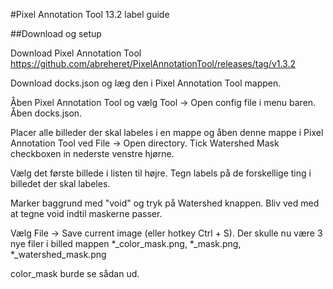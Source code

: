 #Pixel Annotation Tool 13.2 label guide

##Download og setup

Download Pixel Annotation Tool
https://github.com/abreheret/PixelAnnotationTool/releases/tag/v1.3.2

Download docks.json og læg den i Pixel Annotation Tool mappen.

Åben Pixel Annotation Tool og vælg Tool -> Open config file i menu baren. Åben docks.json.

Placer alle billeder der skal labeles i en mappe og åben denne mappe i Pixel Annotation Tool ved File -> Open directory.
Tick Watershed Mask checkboxen in nederste venstre hjørne.

Vælg det første billede i listen til højre.
Tegn labels på de forskellige ting i billedet der skal labeles.

Marker baggrund med "void" og tryk på Watershed knappen.
Bliv ved med at tegne void indtil maskerne passer.

Vælg File -> Save current image (eller hotkey Ctrl + S). Der skulle nu være 3 nye filer i billed mappen *_color_mask.png, *_mask.png, *_watershed_mask.png

color_mask burde se sådan ud.
